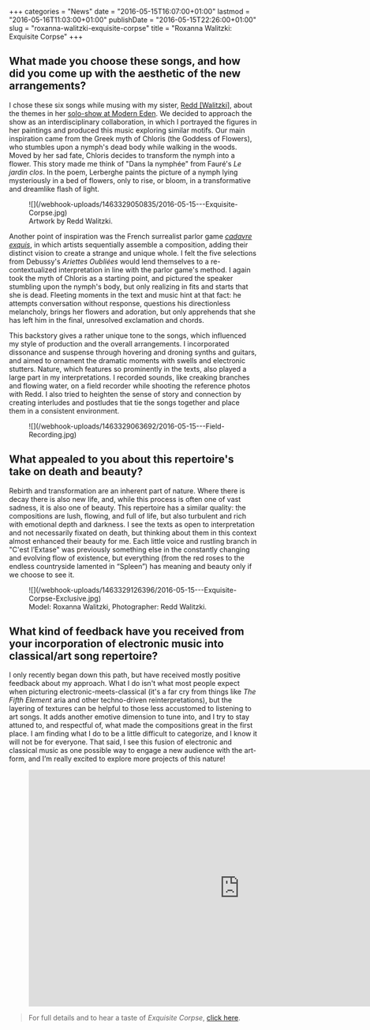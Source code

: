 +++
categories = "News"
date = "2016-05-15T16:07:00+01:00"
lastmod = "2016-05-16T11:03:00+01:00"
publishDate = "2016-05-15T22:26:00+01:00"
slug = "roxanna-walitzki-exquisite-corpse"
title = "Roxanna Walitzki: Exquisite Corpse"
+++

## What made you choose these songs, and how did you come up with the aesthetic of the new arrangements?

I chose these six songs while musing with my sister, [Redd [Walitzki]](http://www.moderneden.com/pages/exquisite-corpse), about the themes in her [solo-show at Modern Eden](http://www.moderneden.com/pages/exquisite-corpse). We decided to approach the show as an interdisciplinary collaboration, in which I portrayed the figures in her paintings and produced this music exploring similar motifs.  Our main inspiration came from the Greek myth of Chloris (the Goddess of Flowers), who stumbles upon a nymph's dead body while walking in the woods.  Moved by her sad fate, Chloris decides to transform the nymph into a flower.  This story made me think of "Dans la nymphée" from Fauré's *Le jardin clos*.  In the poem, Lerberghe paints the picture of a nymph lying mysteriously in a bed of flowers, only to rise, or bloom, in a transformative and dreamlike flash of light.  

<figure data-type="image">
![](/webhook-uploads/1463329050835/2016-05-15---Exquisite-Corpse.jpg)<figcaption>Artwork by Redd Walitzki.</figcaption>
</figure>

Another point of inspiration was the French surrealist parlor game [*cadavre exquis*](https://en.wikipedia.org/wiki/Exquisite_corpse), in which artists sequentially assemble a composition, adding their distinct vision to create a strange and unique whole.  I felt the five selections from Debussy's *Ariettes Oubliées* would lend themselves to a re-contextualized interpretation in line with the parlor game's method.  I again took the myth of Chloris as a starting point, and pictured the speaker stumbling upon the nymph's body, but only realizing in fits and starts that she is dead.  Fleeting moments in the text and music hint at that fact: he attempts conversation without response, questions his directionless melancholy, brings her flowers and adoration, but only apprehends that she has left him in the final, unresolved exclamation and chords.

This backstory gives a rather unique tone to the songs, which influenced my style of production and the overall arrangements.  I incorporated dissonance and suspense through hovering and droning synths and guitars, and aimed to ornament the dramatic moments with swells and electronic stutters.  Nature, which features so prominently in the texts, also played a large part in my interpretations.  I recorded sounds, like creaking branches and flowing water, on a field recorder while shooting the reference photos with Redd.  I also tried to heighten the sense of story and connection by creating interludes and postludes that tie the songs together and place them in a consistent environment.

<figure data-type="image">
![](/webhook-uploads/1463329063692/2016-05-15---Field-Recording.jpg)
</figure>

## What appealed to you about this repertoire's take on death and beauty?

Rebirth and transformation are an inherent part of nature. Where there is decay there is also new life, and, while this process is often one of vast sadness, it is also one of beauty.  This repertoire has a similar quality: the compositions are lush, flowing, and full of life, but also turbulent and rich with emotional depth and darkness. I see the texts as open to interpretation and not necessarily fixated on death, but thinking about them in this context almost enhanced their beauty for me. Each little voice and rustling branch in "C'est l’Extase" was previously something else in the constantly changing and evolving flow of existence, but everything (from the red roses to the endless countryside lamented in “Spleen”) has meaning and beauty only if we choose to see it.

<figure data-type="image">
![](/webhook-uploads/1463329126396/2016-05-15---Exquisite-Corpse-Exclusive.jpg)<figcaption>Model: Roxanna Walitzki, Photographer: Redd Walitzki.</figcaption>
</figure>

## What kind of feedback have you received from your incorporation of electronic music into classical/art song repertoire?

I only recently began down this path, but have received mostly positive feedback about my approach.  What I do isn't what most people expect when picturing electronic-meets-classical (it's a far cry from things like *The Fifth Element* aria and other techno-driven reinterpretations), but the layering of textures can be helpful to those less accustomed to listening to art songs.  It adds another emotive dimension to tune into, and I try to stay attuned to, and respectful of, what made the compositions great in the first place.  I am finding what I do to be a little difficult to categorize, and I know it will not be for everyone.  That said, I see this fusion of electronic and classical music as one possible way to engage a new audience with the art-form, and I’m really excited to explore more projects of this nature!

<figure data-type="video">
<iframe width="854" height="480" src="https://www.youtube.com/embed/U6SM7rtVJ9c" frameborder="0" allowfullscreen></iframe>
</figure>

>For full details and to hear a taste of *Exquisite Corpse*, [click here](http://www.roxannawalitzki.com/exquisite-corpse).
